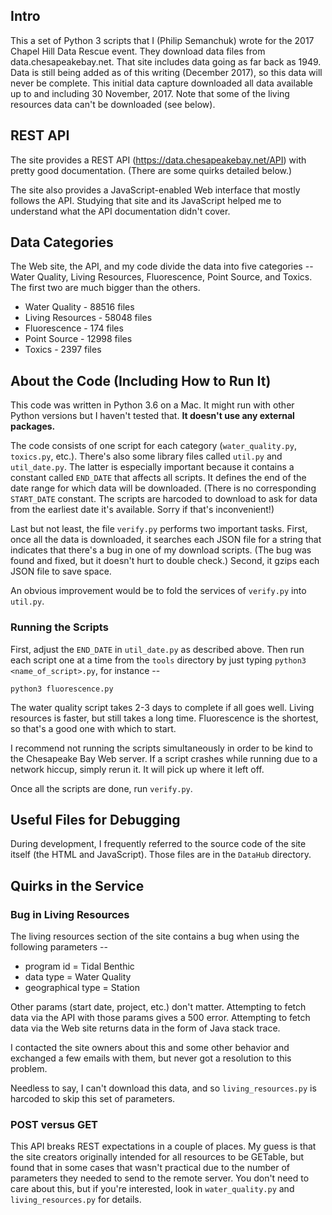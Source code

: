 ## Intro

This a set of Python 3 scripts that I (Philip Semanchuk) wrote for the 2017 Chapel Hill Data Rescue event. They download data files from data.chesapeakebay.net. That site includes data going as far back as 1949. Data is still being added as of this writing (December 2017), so this data will never be complete. This initial data capture downloaded all data available up to and including 30 November, 2017. Note that some of the living resources data can't be downloaded (see below).


## REST API

The site provides a REST API (https://data.chesapeakebay.net/API) with pretty good documentation. (There are some quirks detailed below.)

The site also provides a JavaScript-enabled Web interface that mostly follows the API. Studying that site and its JavaScript helped me to understand what the API documentation didn't cover.

## Data Categories

The Web site, the API, and my code divide the data into five categories -- Water Quality, Living Resources, Fluorescence, Point Source, and Toxics. The first two are much bigger than the others.

 - Water Quality - 88516 files
 - Living Resources - 58048 files
 - Fluorescence - 174 files
 - Point Source - 12998 files
 - Toxics - 2397 files


## About the Code (Including How to Run It)

This code was written in Python 3.6 on a Mac. It might run with other Python versions but I haven't tested that. **It doesn't use any external packages.**

The code consists of one script for each category (`water_quality.py`, `toxics.py`, etc.). There's also some library files called `util.py` and `util_date.py`. The latter is especially important because it contains a constant called `END_DATE` that affects all scripts. It defines the end of the date range for which data will be downloaded. (There is no corresponding `START_DATE` constant. The scripts are harcoded to download to ask for data from the earliest date it's available. Sorry if that's inconvenient!)

Last but not least, the file `verify.py` performs two important tasks. First, once all the data is downloaded, it searches each JSON file for a string that indicates that there's a bug in one of my download scripts. (The bug was found and fixed, but it doesn't hurt to double check.) Second, it gzips each JSON file to save space.

An obvious improvement would be to fold the services of `verify.py` into `util.py`.

### Running the Scripts

First, adjust the `END_DATE` in `util_date.py` as described above. Then run each script one at a time from the `tools` directory by just typing `python3 <name_of_script>.py`, for instance --

	python3 fluorescence.py

The water quality script takes 2-3 days to complete if all goes well. Living resources is faster, but still takes a long time. Fluorescence is the shortest, so that's a good one with which to start.

I recommend not running the scripts simultaneously in order to be kind to the Chesapeake Bay Web server. If a script crashes while running due to a network hiccup, simply rerun it. It will pick up where it left off.

Once all the scripts are done, run `verify.py`.

## Useful Files for Debugging

During development, I frequently referred to the source code of the site itself (the HTML and JavaScript). Those files are in the `DataHub` directory.

## Quirks in the Service

### Bug in Living Resources

The living resources section of the site contains a bug when using the following parameters --
 - program id = Tidal Benthic
 - data type = Water Quality
 - geographical type = Station

Other params (start date, project, etc.) don't matter. Attempting to fetch data via the API with those params gives a 500 error. Attempting to fetch data via the Web site returns data in the form of Java stack trace.

I contacted the site owners about this and some other behavior and exchanged a few emails with them, but never got a resolution to this problem.

Needless to say, I can't download this data, and so `living_resources.py` is harcoded to skip this set of parameters.

### POST versus GET

This API breaks REST expectations in a couple of places. My guess is that the site creators originally intended for all resources to be GETable, but found that in some cases that wasn't practical due to the number of parameters they needed to send to the remote server. You don't need to care about this, but if you're interested, look in `water_quality.py` and `living_resources.py` for details.

